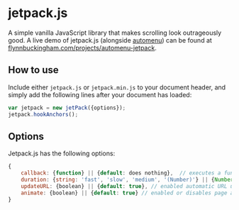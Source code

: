 
# jetpack.js
A simple vanilla JavaScript library that makes scrolling look outrageously good.
A live demo of jetpack.js (alongside [automenu](https://github.com/flynnham/automenu)) can be found at [flynnbuckingham.com/projects/automenu-jetpack](http://flynnbuckingham.com/projects/automenu-jetpack).


## How to use
Include either `jetpack.js` or `jetpack.min.js` to your document header, and simply add the following lines after your document has loaded:
```javascript
var jetpack = new jetPack({options});
jetpack.hookAnchors();
```

## Options

Jetpack.js has the following options:
```javascript
{
    callback: {function} || {default: does nothing},  // executes a function after object is successfully initialized. This does nothing by default.
    duration: {string: 'fast', 'slow', 'medium', '(Number)'} || {Number} || {default: 900}, // the duration of each page animation. This is 900ms by default.
    updateURL: {boolean} || {default: true}, // enabled automatic URL updating when page animation's are finished. Enabled by default.
    animate: {boolean} || {default: true} // enabled or disables page animation.
}
```